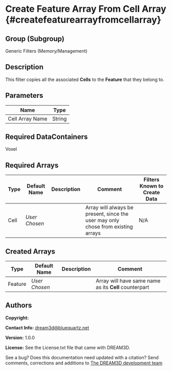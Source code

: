 Create Feature Array From Cell Array {#createfeaturearrayfromcellarray}
==============================

## Group (Subgroup) ##

Generic Filters (Memory/Management)

## Description ##

This filter copies all the associated **Cells** to the **Feature** that they belong to.

## Parameters ##

| Name | Type |
|------|------|
| Cell Array Name | String |

## Required DataContainers ##

Voxel

## Required Arrays ##

| Type | Default Name | Description | Comment | Filters Known to Create Data |
|------|--------------|-------------|---------|-----|
| Cell | *User Chosen* |  | Array will always be present, since the user may only chose from existing arrays | N/A |


## Created Arrays ##

| Type | Default Name | Description | Comment |
|------|--------------|-------------|---------|
| Feature | *User Chosen* | | Array will have same name as its **Cell** counterpart |

## Authors ##

**Copyright:**

**Contact Info:** dream3d@bluequartz.net

**Version:** 1.0.0

**License:**  See the License.txt file that came with DREAM3D.



See a bug? Does this documentation need updated with a citation? Send comments, corrections and additions to [The DREAM3D development team](mailto:dream3d@bluequartz.net?subject=Documentation%20Correction)

